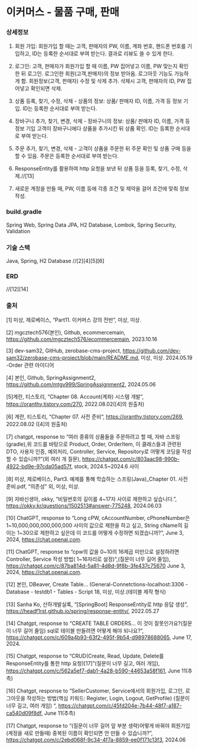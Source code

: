 # 이커머스 - 물품 구매, 판매

### 상세정보
1. 회원 가입: 회원가입 할 때는 고객, 판매자의 PW, 이름, 계좌 번호, 핸드폰 번호를 기입하고, ID는 등록한 순서대로 부여 받는다. 결과로 리뷰도 쓸 수 있게 한다. 

3. 로그인: 고객, 판매자가 회원가입 할 때 이름, PW 집어넣고 
이름, PW 맞는지 확인한 뒤 로그인. 로그인한 회원(고객,판매자)의 정보 받아옴. 로그아웃 기능도 가능하게 함. 회원정보(고객, 판매자) 수정 및 삭제 추가.
삭제시 고객, 판매자의 ID, PW 집어넣고 확인되면 삭제.

3. 상품 등록, 찾기, 수정, 삭제 - 상품의 정보: 상품/ 판매자 ID, 이름, 가격 등 정보 기입. ID는 등록한 순서대로 부여 받는다.

4. 장바구니 추가, 찾기, 변경, 삭제 - 장바구니의 정보: 상품/ 판매자 ID, 이름, 가격 등 정보 기입 고객이 장바구니에다 상품을 추가시킨 뒤
상품 확인. ID는 등록한 순서대로 부여 받는다.

5. 주문 추가, 찾기, 변경, 삭제 - 고객이 상품을 주문한 뒤 주문 확인 및 상품 구매 등을 할 수 있음. 주문은 등록한 순서대로 부여 받는다.

6. ResponseEntity를 활용하여 http 요청을 보낸 뒤 상품 등을 등록, 찾기, 수정, 삭제.//[13]

7. 새로운 계정을 만들 때, PW, 이름 등에 각종 조건 및 제약을 걸어 조건에 맞춰 정보 작성.

### build.gradle
Spring Web, Spring Data JPA, H2 Database, Lombok, Spring Security, Validation

### 기술 스택
Java, Spring, H2 Database //[2][4][5][6]
### ERD
//[12][14]

### 출처
[1] 미상, 제로베이스, “Part11. 이커머스 강의 전반”, 미상, 미상.

[2] mgcztech576(본인), Github, ecommercemain, https://github.com/mgcztech576/ecommercemain, 2023.10.16

[3] dev-sam32, GitHub, zerobase-cms-project,
https://github.com/dev-sam32/zerobase-cms-project/blob/main/README.md, 미상, 미상. 2024.05.19 -Order 관련 아이디어

[4] 본인, Github, SpringAssignment2, https://github.com/mtgv999/SpringAssignment2, 2024.05.06

[5]계란, 티스토리, “Chapter 08. Account(계좌) 시스템 개발”, https://oranthy.tistory.com/270, 2022.08.02([4]의 원출처)

[6] 계란, 티스토리, “Chapter 07. 사전 준비“, https://oranthy.tistory.com/269, 2022.08.02 ([4]의 원출처)

[7] chatgpt, response to “여러 종류의 상품들을 주문하려고 할 때, 자바 스프링(gradle),위 코드를 바탕으로 Product, Order, OrderItem, 이 클래스들과 관련된 DTO, 사용자 인증, 예외처리, Controller, Service, Repository로 어떻게 코딩을 작성할 수 있습니까?”(외 여러 개 질문), https://chatgpt.com/c/803aac98-990b-4922-bd9e-97cda05ad57f, stock, 2024.5~2024.6 사이

[8] 미상, 제로베이스, Part3. 예제를 통해 학습하는 스프링(Java)_Chapter 01. 사전 준비.pdf, “의존성” 외, 미상, 미상.

[9] 자바신생아, okky, “비밀번호의 길이를 4~17자 사이로 제한하고 싶습니다.”, https://okky.kr/questions/1502513#answer-775248, 2024.06.03

[10] ChatGPT, response to “Long cPW, cAccountNumber, cPhoneNumber은 1~10,000,000,000,000,000 사이의 값으로 제한을 하고 싶고, String cName의 길이는 1~30으로 제한하고 싶은데 이 코드를 어떻게 수정하면 되겠습니까?”, June 3, 2024, https://chat.openai.com.

[11] ChatGPT, response to “cpw의 값을 0~10의 16제곱 미만으로 설정하려면 Controller, Service 작성 방법( 1~16자리로 설정)”,(질문이 너무 길어 줄임), https://chatgpt.com/c/87ba814d-5a81-4d8d-9f8b-3fe437c75670 June 3, 2024, https://chat.openai.com.

[12] 본인, DBeaver, Create Table… (General-Connetctions-localhost:3306 -Database - testdb1 - Tables - <localhost> Script 18, 미상, 미상.(테이블 제작 형식)

[13] Sanha Ko, 산하개발실록, “[SpringBoot] ResponseEntity로 http 응답 생성”, https://headf1rst.github.io/spring/response-entity/, 2022.05.27

[14] Chatgpt, response to “CREATE TABLE ORDERS… 이 것이 잘못인가요?(질문이 너무 길어 줄임) sql로 테이블 만들려면 어떻게 해야 되나요?”,  https://chatgpt.com/c/609a4b93-63f2-495f-9b54-d98978688065, June 17, 2024.

[15] Chatgpt, response to “CRUD(Create, Read, Update, Delete를 ResponseEntity를 통한 http 요청)[17]”(질문이 너무 길고, 여러 개임), https://chatgpt.com/c/562a5ef7-dab1-4a28-b590-44653a58f161, June 11(추측)

[16] Chatgpt, response to “SellerCustomer, Service에서의 회원가입, 로그인, 로그아웃을 작성하는 방법(핵심 키워드: Register, Login, Logout, GetProfile) (질문이 너무 길고, 여러 개임) “, https://chatgpt.com/c/45fd204e-7b44-48f7-a187-ca540d09f8df, June 11(추측)

[17] Chatgpt, response to “(질문이 너무 길어 앞 부분 생략)어떻게 바꿔야 회원가입(계정을 새로 만들때) 중복된 이름이 확인되면 안 만들 수 있습니까?”, https://chatgpt.com/c/2ebd068f-9c34-4f7a-8859-ee0f171c13f3, 2024.06